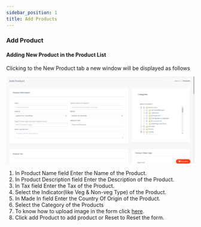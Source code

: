 ```yaml
---
sidebar_position: 1
title: Add Products
---
```


### Add Product

#### Adding New Product in the Product List

Clicking to the New Product tab a new window will be displayed as follows

<div class="promo">
    <img class="bordered" src="/img/add_product_tab.jpg" alt="sample3"/>
</div>

1.  In Product Name field Enter the Name of the Product.
2.  In Product Description field Enter the Description of the Product.
3.  In Tax field Enter the Tax of the Product.
4.  Select the Indicator(like Veg & Non-veg Type) of the Product.
5.  In Made In field Enter the Country Of Origin of the Product.
6.  Select the Category of the Products
7.  To know how to upload image in the form click [here](#add-image-form).
8.  Click add Product to add product or Reset to Reset the form. 
